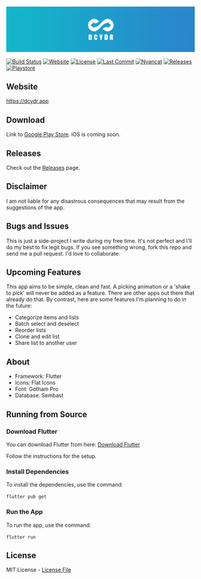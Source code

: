![logo](img/banner.png)

[![Build Status](https://github.com/shyrwinsia/dcydr/workflows/build/badge.svg)](https://github.com/shyrwinsia/dcydr/actions)
[![Website](https://img.shields.io/website/http/dcydr.app/index.html.svg)](https://dcydr.app) 
[![License](https://img.shields.io/github/license/shyrwinsia/dcydr)](https://github.com/shyrwinsia/dcydr/blob/master/LICENSE)
[![Last Commit](https://img.shields.io/github/last-commit/shyrwinsia/dcydr)](https://github.com/shyrwinsia/dcydr/commits/master)
[![Nyancat](https://img.shields.io/badge/nyancat-approved-ff69b4.svg)](https://www.youtube.com/watch?v=QH2-TGUlwu4)
[![Releases](https://img.shields.io/github/v/release/shyrwinsia/dcydr?include_prereleases)](https://github.com/shyrwinsia/dcydr/releases)
[![Playstore](https://img.shields.io/badge/download-playstore-689f38.svg)](https://play.google.com/store/apps/details?id=dev.ssia.dcydr&hl=en)

## Website

https://dcydr.app

## Download

Link to [Google Play Store](https://play.google.com/store/apps/details?id=dev.ssia.dcydr). iOS is coming soon.

## Releases

Check out the [Releases](https://github.com/shyrwinsia/dcydr/releases) page.

## Disclaimer

I am not liable for any disastrous consequences that may result from the suggestions of the app.

## Bugs and Issues

This is just a side-project I write during my free time. It's not perfect and I'll do my best to fix legit bugs. If you see something wrong, fork this repo and send me a pull request. I'd love to collaborate.

## Upcoming Features

This app aims to be simple, clean and fast. A picking animation or a 'shake to pick' will never be added as a feature. There are other apps out there that already do that. By contrast, here are some features I'm planning to do in the future:

- Categorize items and lists
- Batch select and deselect
- Reorder lists
- Clone and edit list
- Share list to another user

## About

- Framework: Flutter
- Icons: Flat Icons
- Font: Gotham Pro
- Database: Sembast

## Running from Source

### Download Flutter

You can download Flutter from here: [Download Flutter](https://flutter.dev/docs/get-started/install)

Follow the instructions for the setup.

### Install Dependencies

To install the dependencies, use the command:

`flutter pub get`

### Run the App

To run the app, use the command:

`flutter run`

## License

MIT License - [License File](LICENSE)

